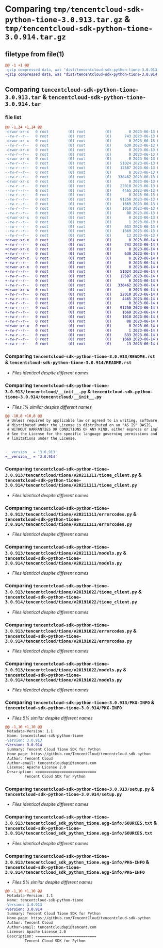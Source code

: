 # Comparing `tmp/tencentcloud-sdk-python-tione-3.0.913.tar.gz` & `tmp/tencentcloud-sdk-python-tione-3.0.914.tar.gz`

## filetype from file(1)

```diff
@@ -1 +1 @@
-gzip compressed data, was "dist/tencentcloud-sdk-python-tione-3.0.913.tar", last modified: Tue Jun 13 02:27:26 2023, max compression
+gzip compressed data, was "dist/tencentcloud-sdk-python-tione-3.0.914.tar", last modified: Wed Jun 14 00:36:37 2023, max compression
```

## Comparing `tencentcloud-sdk-python-tione-3.0.913.tar` & `tencentcloud-sdk-python-tione-3.0.914.tar`

### file list

```diff
@@ -1,24 +1,24 @@
-drwxr-xr-x   0 root         (0) root         (0)        0 2023-06-13 02:27:26.000000 tencentcloud-sdk-python-tione-3.0.913/
--rw-r--r--   0 root         (0) root         (0)      743 2023-06-13 02:27:26.000000 tencentcloud-sdk-python-tione-3.0.913/README.rst
-drwxr-xr-x   0 root         (0) root         (0)        0 2023-06-13 02:27:26.000000 tencentcloud-sdk-python-tione-3.0.913/tencentcloud/
--rw-r--r--   0 root         (0) root         (0)      630 2023-06-13 02:27:26.000000 tencentcloud-sdk-python-tione-3.0.913/tencentcloud/__init__.py
-drwxr-xr-x   0 root         (0) root         (0)        0 2023-06-13 02:27:26.000000 tencentcloud-sdk-python-tione-3.0.913/tencentcloud/tione/
--rw-r--r--   0 root         (0) root         (0)        0 2023-06-13 02:27:26.000000 tencentcloud-sdk-python-tione-3.0.913/tencentcloud/tione/__init__.py
-drwxr-xr-x   0 root         (0) root         (0)        0 2023-06-13 02:27:26.000000 tencentcloud-sdk-python-tione-3.0.913/tencentcloud/tione/v20211111/
--rw-r--r--   0 root         (0) root         (0)    51024 2023-06-13 02:27:26.000000 tencentcloud-sdk-python-tione-3.0.913/tencentcloud/tione/v20211111/tione_client.py
--rw-r--r--   0 root         (0) root         (0)    12587 2023-06-13 02:27:26.000000 tencentcloud-sdk-python-tione-3.0.913/tencentcloud/tione/v20211111/errorcodes.py
--rw-r--r--   0 root         (0) root         (0)        0 2023-06-13 02:27:26.000000 tencentcloud-sdk-python-tione-3.0.913/tencentcloud/tione/v20211111/__init__.py
--rw-r--r--   0 root         (0) root         (0)   336462 2023-06-13 02:27:26.000000 tencentcloud-sdk-python-tione-3.0.913/tencentcloud/tione/v20211111/models.py
-drwxr-xr-x   0 root         (0) root         (0)        0 2023-06-13 02:27:26.000000 tencentcloud-sdk-python-tione-3.0.913/tencentcloud/tione/v20191022/
--rw-r--r--   0 root         (0) root         (0)    22010 2023-06-13 02:27:26.000000 tencentcloud-sdk-python-tione-3.0.913/tencentcloud/tione/v20191022/tione_client.py
--rw-r--r--   0 root         (0) root         (0)     4465 2023-06-13 02:27:26.000000 tencentcloud-sdk-python-tione-3.0.913/tencentcloud/tione/v20191022/errorcodes.py
--rw-r--r--   0 root         (0) root         (0)        0 2023-06-13 02:27:26.000000 tencentcloud-sdk-python-tione-3.0.913/tencentcloud/tione/v20191022/__init__.py
--rw-r--r--   0 root         (0) root         (0)    91250 2023-06-13 02:27:26.000000 tencentcloud-sdk-python-tione-3.0.913/tencentcloud/tione/v20191022/models.py
--rw-r--r--   0 root         (0) root         (0)     1669 2023-06-13 02:27:26.000000 tencentcloud-sdk-python-tione-3.0.913/PKG-INFO
--rw-r--r--   0 root         (0) root         (0)     1010 2023-06-13 02:27:26.000000 tencentcloud-sdk-python-tione-3.0.913/setup.py
--rw-r--r--   0 root         (0) root         (0)       88 2023-06-13 02:27:26.000000 tencentcloud-sdk-python-tione-3.0.913/setup.cfg
-drwxr-xr-x   0 root         (0) root         (0)        0 2023-06-13 02:27:26.000000 tencentcloud-sdk-python-tione-3.0.913/tencentcloud_sdk_python_tione.egg-info/
--rw-r--r--   0 root         (0) root         (0)        1 2023-06-13 02:27:26.000000 tencentcloud-sdk-python-tione-3.0.913/tencentcloud_sdk_python_tione.egg-info/dependency_links.txt
--rw-r--r--   0 root         (0) root         (0)      633 2023-06-13 02:27:26.000000 tencentcloud-sdk-python-tione-3.0.913/tencentcloud_sdk_python_tione.egg-info/SOURCES.txt
--rw-r--r--   0 root         (0) root         (0)     1669 2023-06-13 02:27:26.000000 tencentcloud-sdk-python-tione-3.0.913/tencentcloud_sdk_python_tione.egg-info/PKG-INFO
--rw-r--r--   0 root         (0) root         (0)       13 2023-06-13 02:27:26.000000 tencentcloud-sdk-python-tione-3.0.913/tencentcloud_sdk_python_tione.egg-info/top_level.txt
+drwxr-xr-x   0 root         (0) root         (0)        0 2023-06-14 00:36:37.000000 tencentcloud-sdk-python-tione-3.0.914/
+-rw-r--r--   0 root         (0) root         (0)      743 2023-06-14 00:36:36.000000 tencentcloud-sdk-python-tione-3.0.914/README.rst
+drwxr-xr-x   0 root         (0) root         (0)        0 2023-06-14 00:36:37.000000 tencentcloud-sdk-python-tione-3.0.914/tencentcloud/
+-rw-r--r--   0 root         (0) root         (0)      630 2023-06-14 00:36:36.000000 tencentcloud-sdk-python-tione-3.0.914/tencentcloud/__init__.py
+drwxr-xr-x   0 root         (0) root         (0)        0 2023-06-14 00:36:37.000000 tencentcloud-sdk-python-tione-3.0.914/tencentcloud/tione/
+-rw-r--r--   0 root         (0) root         (0)        0 2023-06-14 00:36:36.000000 tencentcloud-sdk-python-tione-3.0.914/tencentcloud/tione/__init__.py
+drwxr-xr-x   0 root         (0) root         (0)        0 2023-06-14 00:36:37.000000 tencentcloud-sdk-python-tione-3.0.914/tencentcloud/tione/v20211111/
+-rw-r--r--   0 root         (0) root         (0)    51024 2023-06-14 00:36:36.000000 tencentcloud-sdk-python-tione-3.0.914/tencentcloud/tione/v20211111/tione_client.py
+-rw-r--r--   0 root         (0) root         (0)    12587 2023-06-14 00:36:36.000000 tencentcloud-sdk-python-tione-3.0.914/tencentcloud/tione/v20211111/errorcodes.py
+-rw-r--r--   0 root         (0) root         (0)        0 2023-06-14 00:36:36.000000 tencentcloud-sdk-python-tione-3.0.914/tencentcloud/tione/v20211111/__init__.py
+-rw-r--r--   0 root         (0) root         (0)   336462 2023-06-14 00:36:36.000000 tencentcloud-sdk-python-tione-3.0.914/tencentcloud/tione/v20211111/models.py
+drwxr-xr-x   0 root         (0) root         (0)        0 2023-06-14 00:36:37.000000 tencentcloud-sdk-python-tione-3.0.914/tencentcloud/tione/v20191022/
+-rw-r--r--   0 root         (0) root         (0)    22010 2023-06-14 00:36:36.000000 tencentcloud-sdk-python-tione-3.0.914/tencentcloud/tione/v20191022/tione_client.py
+-rw-r--r--   0 root         (0) root         (0)     4465 2023-06-14 00:36:36.000000 tencentcloud-sdk-python-tione-3.0.914/tencentcloud/tione/v20191022/errorcodes.py
+-rw-r--r--   0 root         (0) root         (0)        0 2023-06-14 00:36:36.000000 tencentcloud-sdk-python-tione-3.0.914/tencentcloud/tione/v20191022/__init__.py
+-rw-r--r--   0 root         (0) root         (0)    91250 2023-06-14 00:36:36.000000 tencentcloud-sdk-python-tione-3.0.914/tencentcloud/tione/v20191022/models.py
+-rw-r--r--   0 root         (0) root         (0)     1669 2023-06-14 00:36:37.000000 tencentcloud-sdk-python-tione-3.0.914/PKG-INFO
+-rw-r--r--   0 root         (0) root         (0)     1010 2023-06-14 00:36:36.000000 tencentcloud-sdk-python-tione-3.0.914/setup.py
+-rw-r--r--   0 root         (0) root         (0)       88 2023-06-14 00:36:37.000000 tencentcloud-sdk-python-tione-3.0.914/setup.cfg
+drwxr-xr-x   0 root         (0) root         (0)        0 2023-06-14 00:36:37.000000 tencentcloud-sdk-python-tione-3.0.914/tencentcloud_sdk_python_tione.egg-info/
+-rw-r--r--   0 root         (0) root         (0)        1 2023-06-14 00:36:37.000000 tencentcloud-sdk-python-tione-3.0.914/tencentcloud_sdk_python_tione.egg-info/dependency_links.txt
+-rw-r--r--   0 root         (0) root         (0)      633 2023-06-14 00:36:37.000000 tencentcloud-sdk-python-tione-3.0.914/tencentcloud_sdk_python_tione.egg-info/SOURCES.txt
+-rw-r--r--   0 root         (0) root         (0)     1669 2023-06-14 00:36:37.000000 tencentcloud-sdk-python-tione-3.0.914/tencentcloud_sdk_python_tione.egg-info/PKG-INFO
+-rw-r--r--   0 root         (0) root         (0)       13 2023-06-14 00:36:37.000000 tencentcloud-sdk-python-tione-3.0.914/tencentcloud_sdk_python_tione.egg-info/top_level.txt
```

### Comparing `tencentcloud-sdk-python-tione-3.0.913/README.rst` & `tencentcloud-sdk-python-tione-3.0.914/README.rst`

 * *Files identical despite different names*

### Comparing `tencentcloud-sdk-python-tione-3.0.913/tencentcloud/__init__.py` & `tencentcloud-sdk-python-tione-3.0.914/tencentcloud/__init__.py`

 * *Files 1% similar despite different names*

```diff
@@ -10,8 +10,8 @@
 # Unless required by applicable law or agreed to in writing, software
 # distributed under the License is distributed on an "AS IS" BASIS,
 # WITHOUT WARRANTIES OR CONDITIONS OF ANY KIND, either express or implied.
 # See the License for the specific language governing permissions and
 # limitations under the License.
 
 
-__version__ = '3.0.913'
+__version__ = '3.0.914'
```

### Comparing `tencentcloud-sdk-python-tione-3.0.913/tencentcloud/tione/v20211111/tione_client.py` & `tencentcloud-sdk-python-tione-3.0.914/tencentcloud/tione/v20211111/tione_client.py`

 * *Files identical despite different names*

### Comparing `tencentcloud-sdk-python-tione-3.0.913/tencentcloud/tione/v20211111/errorcodes.py` & `tencentcloud-sdk-python-tione-3.0.914/tencentcloud/tione/v20211111/errorcodes.py`

 * *Files identical despite different names*

### Comparing `tencentcloud-sdk-python-tione-3.0.913/tencentcloud/tione/v20211111/models.py` & `tencentcloud-sdk-python-tione-3.0.914/tencentcloud/tione/v20211111/models.py`

 * *Files identical despite different names*

### Comparing `tencentcloud-sdk-python-tione-3.0.913/tencentcloud/tione/v20191022/tione_client.py` & `tencentcloud-sdk-python-tione-3.0.914/tencentcloud/tione/v20191022/tione_client.py`

 * *Files identical despite different names*

### Comparing `tencentcloud-sdk-python-tione-3.0.913/tencentcloud/tione/v20191022/errorcodes.py` & `tencentcloud-sdk-python-tione-3.0.914/tencentcloud/tione/v20191022/errorcodes.py`

 * *Files identical despite different names*

### Comparing `tencentcloud-sdk-python-tione-3.0.913/tencentcloud/tione/v20191022/models.py` & `tencentcloud-sdk-python-tione-3.0.914/tencentcloud/tione/v20191022/models.py`

 * *Files identical despite different names*

### Comparing `tencentcloud-sdk-python-tione-3.0.913/PKG-INFO` & `tencentcloud-sdk-python-tione-3.0.914/PKG-INFO`

 * *Files 5% similar despite different names*

```diff
@@ -1,10 +1,10 @@
 Metadata-Version: 1.1
 Name: tencentcloud-sdk-python-tione
-Version: 3.0.913
+Version: 3.0.914
 Summary: Tencent Cloud Tione SDK for Python
 Home-page: https://github.com/TencentCloud/tencentcloud-sdk-python
 Author: Tencent Cloud
 Author-email: tencentcloudapi@tencent.com
 License: Apache License 2.0
 Description: ============================
         Tencent Cloud SDK for Python
```

### Comparing `tencentcloud-sdk-python-tione-3.0.913/setup.py` & `tencentcloud-sdk-python-tione-3.0.914/setup.py`

 * *Files identical despite different names*

### Comparing `tencentcloud-sdk-python-tione-3.0.913/tencentcloud_sdk_python_tione.egg-info/SOURCES.txt` & `tencentcloud-sdk-python-tione-3.0.914/tencentcloud_sdk_python_tione.egg-info/SOURCES.txt`

 * *Files identical despite different names*

### Comparing `tencentcloud-sdk-python-tione-3.0.913/tencentcloud_sdk_python_tione.egg-info/PKG-INFO` & `tencentcloud-sdk-python-tione-3.0.914/tencentcloud_sdk_python_tione.egg-info/PKG-INFO`

 * *Files 5% similar despite different names*

```diff
@@ -1,10 +1,10 @@
 Metadata-Version: 1.1
 Name: tencentcloud-sdk-python-tione
-Version: 3.0.913
+Version: 3.0.914
 Summary: Tencent Cloud Tione SDK for Python
 Home-page: https://github.com/TencentCloud/tencentcloud-sdk-python
 Author: Tencent Cloud
 Author-email: tencentcloudapi@tencent.com
 License: Apache License 2.0
 Description: ============================
         Tencent Cloud SDK for Python
```

